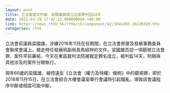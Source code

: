 ```yaml
---
layout: post
title: 立法會搶文件案　梁國雄藐視立法會罪判囚14天
date: 2022-03-29 17:42:22.000000000 +08:00
link: https://news.rthk.hk/rthk/ch/component/k2/1641483-20220329.htm
categories: rthk
---
```


立法會前議員梁國雄，涉嫌2016年11月在任期間，在立法會房屋及發展事務委員會聯席會議上，搶走時任發展局副局長馬紹祥的文件。梁國雄否認一項藐視立法會罪，案件早前審結，今天在東區裁判法院被裁定罪名成立，被判監14天，刑期與其他涉及的案件分期執行。

現年66歲的梁國雄，被控違反《立法會（權力及特權）條例》中的藐視罪，即於2016年11月15日，在立法會綜合大樓會議室舉行會議時引起騷亂，導致該會議程序中斷或相當可能中斷。
